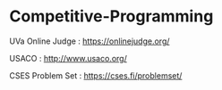 # Competitive-Programming

UVa Online Judge : https://onlinejudge.org/

USACO : http://www.usaco.org/

CSES Problem Set : https://cses.fi/problemset/

